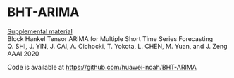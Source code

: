 # BHT-ARIMA
[Supplemental material](AAAI-ShiQ.8407-Supplemental_Material.pdf)  
Block Hankel Tensor ARIMA for Multiple Short Time Series Forecasting <br>
Q. SHI, J. YIN, J. CAI, A. Cichocki, T. Yokota, L. CHEN, M. Yuan, and J. Zeng  
AAAI 2020

Code is available at 
https://github.com/huawei-noah/BHT-ARIMA
